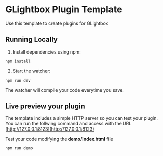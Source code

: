 # GLightbox Plugin Template

Use this template to create plugins for GLightbox

## Running Locally

1. Install dependencies using npm:

```sh
npm install
```

2. Start the watcher:

```sh
npm run dev
```

The watcher will compile your code everytime you save.

## Live preview your plugin

The template includes a simple HTTP server so you can test your plugin. You can run the follwing command and access with the URL [http://127.0.0.1:8123](http://127.0.0.1:8123)

Test your code modifying the **demo/index.html** file

```sh
npm run demo
```
